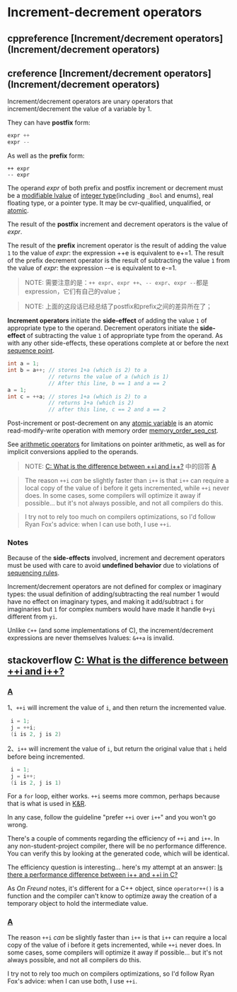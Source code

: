 # Increment-decrement operators



## cppreference [Increment/decrement operators](Increment/decrement operators)



## creference [Increment/decrement operators](Increment/decrement operators)

Increment/decrement operators are unary operators that increment/decrement the value of a variable by 1.

They can have **postfix** form:

```C
expr ++		
expr --		

```

As well as the **prefix** form:

```
++ expr		
-- expr		

```

The operand *expr* of both prefix and postfix increment or decrement must be a [modifiable lvalue](https://en.cppreference.com/w/c/language/value_category) of [integer type](https://en.cppreference.com/w/c/language/type)(including `_Bool` and enums), real floating type, or a pointer type. It may be cvr-qualified, unqualified, or [atomic](https://en.cppreference.com/w/c/language/atomic).

The result of the **postfix** increment and decrement operators is the value of *expr*.

The result of the **prefix** increment operator is the result of adding the value `1` to the value of *expr*: the expression ++e is equivalent to e+=1. The result of the prefix decrement operator is the result of subtracting the value `1` from the value of *expr*: the expression --e is equivalent to e-=1.

> NOTE: 需要注意的是：`++ expr`、`expr ++`、`-- expr`、`expr --`都是expression，它们有自己的value；

> NOTE: 上面的这段话已经总结了postfix和prefix之间的差异所在了；

**Increment operators** initiate the **side-effect** of adding the value `1` of appropriate type to the operand. Decrement operators initiate the **side-effect** of subtracting the value `1` of appropriate type from the operand. As with any other side-effects, these operations complete at or before the next [sequence point](https://en.cppreference.com/w/c/language/eval_order). 

```c
int a = 1;
int b = a++; // stores 1+a (which is 2) to a
             // returns the value of a (which is 1)
             // After this line, b == 1 and a == 2
a = 1;
int c = ++a; // stores 1+a (which is 2) to a
             // returns 1+a (which is 2)
             // after this line, c == 2 and a == 2
```

Post-increment or post-decrement on any [atomic variable](https://en.cppreference.com/w/c/language/atomic) is an atomic read-modify-write operation with memory order [memory_order_seq_cst](https://en.cppreference.com/w/c/atomic/memory_order).



See [arithmetic operators](https://en.cppreference.com/w/c/language/operator_arithmetic) for limitations on pointer arithmetic, as well as for implicit conversions applied to the operands.

> NOTE: [C: What is the difference between ++i and i++?](https://stackoverflow.com/questions/24853/c-what-is-the-difference-between-i-and-i) 中的回答 [A](https://stackoverflow.com/a/24874)

> The reason `++i` *can* be slightly faster than `i++` is that `i++` can require a local copy of the value of i before it gets incremented, while `++i` never does. In some cases, some compilers will optimize it away if possible... but it's not always possible, and not all compilers do this.

> I try not to rely too much on compilers optimizations, so I'd follow Ryan Fox's advice: when I can use both, I use `++i`.

### Notes

Because of the **side-effects** involved, increment and decrement operators must be used with care to avoid **undefined behavior** due to violations of [sequencing rules](https://en.cppreference.com/w/c/language/eval_order).

Increment/decrement operators are not defined for complex or imaginary types: the usual definition of adding/subtracting the real number 1 would have no effect on imaginary types, and making it add/subtract `i` for imaginaries but `1` for complex numbers would have made it handle `0+yi` different from `yi`.

Unlike `C++` (and some implementations of C), the increment/decrement expressions are never themselves lvalues: `&++a` is invalid.





## stackoverflow [C: What is the difference between ++i and i++?](https://stackoverflow.com/questions/24853/c-what-is-the-difference-between-i-and-i)



### [A](https://stackoverflow.com/a/24858)

1、`++i` will increment the value of `i`, and then return the incremented value.

```c
 i = 1;
 j = ++i;
 (i is 2, j is 2)
```

2、`i++` will increment the value of `i`, but return the original value that `i` held before being incremented.

```c
 i = 1;
 j = i++;
 (i is 2, j is 1)
```

For a `for` loop, either works. `++i` seems more common, perhaps because that is what is used in [K&R](https://en.wikipedia.org/wiki/The_C_Programming_Language).

In any case, follow the guideline "prefer `++i` over `i++`" and you won't go wrong.

There's a couple of comments regarding the efficiency of `++i` and `i++`. In any non-student-project compiler, there will be no performance difference. You can verify this by looking at the generated code, which will be identical.

The efficiency question is interesting... here's my attempt at an answer: [Is there a performance difference between i++ and ++i in C?](https://stackoverflow.com/questions/24886/is-there-a-performance-difference-between-i-and-i)

As *On Freund* notes, it's different for a C++ object, since `operator++()` is a function and the compiler can't know to optimize away the creation of a temporary object to hold the intermediate value.



### [A](https://stackoverflow.com/a/24874)

The reason `++i` *can* be slightly faster than `i++` is that `i++` can require a local copy of the value of i before it gets incremented, while `++i` never does. In some cases, some compilers will optimize it away if possible... but it's not always possible, and not all compilers do this.

I try not to rely too much on compilers optimizations, so I'd follow Ryan Fox's advice: when I can use both, I use `++i`.

